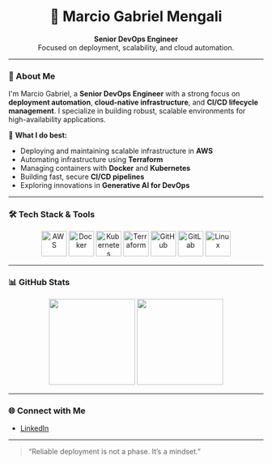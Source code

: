 <h1 align="center">🚀 Marcio Gabriel Mengali</h1>

<p align="center">
  <b>Senior DevOps Engineer</b><br>
  Focused on deployment, scalability, and cloud automation.
</p>

---

### 👋 About Me

I'm Marcio Gabriel, a **Senior DevOps Engineer** with a strong focus on **deployment automation**, **cloud-native infrastructure**, and **CI/CD lifecycle management**. I specialize in building robust, scalable environments for high-availability applications.

🔧 **What I do best:**
- Deploying and maintaining scalable infrastructure in **AWS**
- Automating infrastructure using **Terraform**
- Managing containers with **Docker** and **Kubernetes**
- Building fast, secure **CI/CD pipelines**
- Exploring innovations in **Generative AI for DevOps**

---

### 🛠️ Tech Stack & Tools

<p align="center">
  <img src="https://cdn.jsdelivr.net/gh/devicons/devicon/icons/amazonwebservices/amazonwebservices-original.svg" width="50" alt="AWS" />
  <img src="https://cdn.jsdelivr.net/gh/devicons/devicon/icons/docker/docker-original.svg" width="50" alt="Docker" />
  <img src="https://cdn.jsdelivr.net/gh/devicons/devicon/icons/kubernetes/kubernetes-plain.svg" width="50" alt="Kubernetes" />
  <img src="https://cdn.jsdelivr.net/gh/devicons/devicon/icons/terraform/terraform-original.svg" width="50" alt="Terraform" />
  <img src="https://cdn.jsdelivr.net/gh/devicons/devicon/icons/github/github-original.svg" width="50" alt="GitHub" />
  <img src="https://cdn.jsdelivr.net/gh/devicons/devicon/icons/gitlab/gitlab-original.svg" width="50" alt="GitLab" />
  <img src="https://cdn.jsdelivr.net/gh/devicons/devicon/icons/linux/linux-original.svg" width="50" alt="Linux" />
</p>

---

### 📊 GitHub Stats

<p align="center">
  <img src="https://github-readme-stats.vercel.app/api?username=marcioGabrielMengali&show_icons=true&theme=dark&hide_title=true" height="170" />
  <img src="https://github-readme-stats.vercel.app/api/top-langs/?username=marcioGabrielMengali&layout=compact&theme=dark" height="170" />
</p>

---

### 🌐 Connect with Me

- [LinkedIn](https://www.linkedin.com/in/m%C3%A1rcio-gabriel/)

---

> “Reliable deployment is not a phase. It’s a mindset.”
